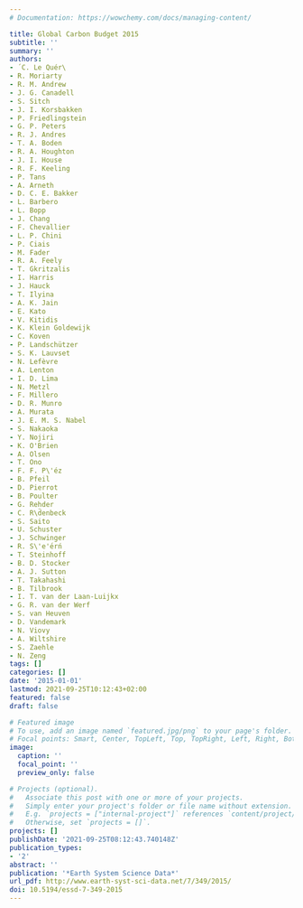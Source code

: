 ```yaml
---
# Documentation: https://wowchemy.com/docs/managing-content/

title: Global Carbon Budget 2015
subtitle: ''
summary: ''
authors:
- ́ C. Le Quér\
- R. Moriarty
- R. M. Andrew
- J. G. Canadell
- S. Sitch
- J. I. Korsbakken
- P. Friedlingstein
- G. P. Peters
- R. J. Andres
- T. A. Boden
- R. A. Houghton
- J. I. House
- R. F. Keeling
- P. Tans
- A. Arneth
- D. C. E. Bakker
- L. Barbero
- L. Bopp
- J. Chang
- F. Chevallier
- L. P. Chini
- P. Ciais
- M. Fader
- R. A. Feely
- T. Gkritzalis
- I. Harris
- J. Hauck
- T. Ilyina
- A. K. Jain
- E. Kato
- V. Kitidis
- K. Klein Goldewijk
- C. Koven
- P. Landschützer
- S. K. Lauvset
- N. Lefèvre
- A. Lenton
- I. D. Lima
- N. Metzl
- F. Millero
- D. R. Munro
- A. Murata
- J. E. M. S. Nabel
- S. Nakaoka
- Y. Nojiri
- K. O'Brien
- A. Olsen
- T. Ono
- F. F. P\'éz
- B. Pfeil
- D. Pierrot
- B. Poulter
- G. Rehder
- C. R\d̈enbeck
- S. Saito
- U. Schuster
- J. Schwinger
- R. S\'e'́erń
- T. Steinhoff
- B. D. Stocker
- A. J. Sutton
- T. Takahashi
- B. Tilbrook
- I. T. van der Laan-Luijkx
- G. R. van der Werf
- S. van Heuven
- D. Vandemark
- N. Viovy
- A. Wiltshire
- S. Zaehle
- N. Zeng
tags: []
categories: []
date: '2015-01-01'
lastmod: 2021-09-25T10:12:43+02:00
featured: false
draft: false

# Featured image
# To use, add an image named `featured.jpg/png` to your page's folder.
# Focal points: Smart, Center, TopLeft, Top, TopRight, Left, Right, BottomLeft, Bottom, BottomRight.
image:
  caption: ''
  focal_point: ''
  preview_only: false

# Projects (optional).
#   Associate this post with one or more of your projects.
#   Simply enter your project's folder or file name without extension.
#   E.g. `projects = ["internal-project"]` references `content/project/deep-learning/index.md`.
#   Otherwise, set `projects = []`.
projects: []
publishDate: '2021-09-25T08:12:43.740148Z'
publication_types:
- '2'
abstract: ''
publication: '*Earth System Science Data*'
url_pdf: http://www.earth-syst-sci-data.net/7/349/2015/
doi: 10.5194/essd-7-349-2015
---
```

